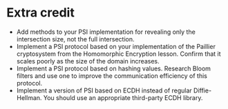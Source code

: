 # Extra credit

-   Add methods to your PSI implementation for revealing only the intersection size, not the full intersection.
-   Implement a PSI protocol based on your implementation of the Paillier cryptosystem from the Homomorphic Encryption lesson. Confirm that it scales poorly as the size of the domain increases.
-   Implement a PSI protocol based on hashing values. Research Bloom filters and use one to improve the communication efficiency of this protocol.
-   Implement a version of PSI based on ECDH instead of regular Diffie-Hellman. You should use an appropriate third-party ECDH library.
